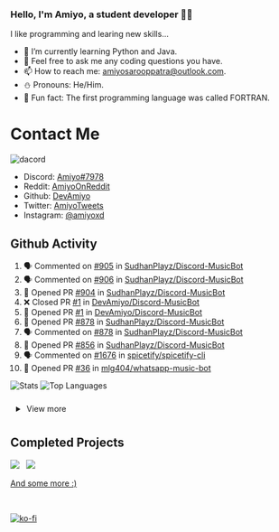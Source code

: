 ### Hello, I'm Amiyo, a student developer 👨‍💻
I like programming and learing new skills...

- 🐍 I’m currently learning Python and Java.
- 💬 Feel free to ask me any coding questions you have.
- 📫 How to reach me: [amiyosarooppatra@outlook.com](mailto:amiyosarooppatra@outlook.com).
- ⛄️ Pronouns: He/Him.
- 🍪 Fun fact: The first programming language was called FORTRAN.


# Contact Me

![dacord](https://discord.c99.nl/widget/theme-4/762587583377047572.png)

- Discord: [Amiyo#7978](https://discordapp.com/users/762587583377047572)
- Reddit: [AmiyoOnReddit](https://reddit.com/u/AmiyoOnReddit)
- Github: [DevAmiyo](https://github.com/DevAmiyo)
- Twitter: [AmiyoTweets](https://twitter.com/AmiyoTweets)
- Instagram: [@amiyoxd](https://www.instagram.com/amiyoxd)


## Github Activity
<!--START_SECTION:activity-->
1. 🗣 Commented on [#905](https://github.com/SudhanPlayz/Discord-MusicBot/issues/905) in [SudhanPlayz/Discord-MusicBot](https://github.com/SudhanPlayz/Discord-MusicBot)
2. 🗣 Commented on [#906](https://github.com/SudhanPlayz/Discord-MusicBot/issues/906) in [SudhanPlayz/Discord-MusicBot](https://github.com/SudhanPlayz/Discord-MusicBot)
3. 💪 Opened PR [#904](https://github.com/SudhanPlayz/Discord-MusicBot/pull/904) in [SudhanPlayz/Discord-MusicBot](https://github.com/SudhanPlayz/Discord-MusicBot)
4. ❌ Closed PR [#1](https://github.com/DevAmiyo/Discord-MusicBot/pull/1) in [DevAmiyo/Discord-MusicBot](https://github.com/DevAmiyo/Discord-MusicBot)
5. 💪 Opened PR [#1](https://github.com/DevAmiyo/Discord-MusicBot/pull/1) in [DevAmiyo/Discord-MusicBot](https://github.com/DevAmiyo/Discord-MusicBot)
6. 💪 Opened PR [#878](https://github.com/SudhanPlayz/Discord-MusicBot/pull/878) in [SudhanPlayz/Discord-MusicBot](https://github.com/SudhanPlayz/Discord-MusicBot)
7. 🗣 Commented on [#878](https://github.com/SudhanPlayz/Discord-MusicBot/issues/878) in [SudhanPlayz/Discord-MusicBot](https://github.com/SudhanPlayz/Discord-MusicBot)
8. 💪 Opened PR [#856](https://github.com/SudhanPlayz/Discord-MusicBot/pull/856) in [SudhanPlayz/Discord-MusicBot](https://github.com/SudhanPlayz/Discord-MusicBot)
9. 🗣 Commented on [#1676](https://github.com/spicetify/spicetify-cli/issues/1676) in [spicetify/spicetify-cli](https://github.com/spicetify/spicetify-cli)
10. 💪 Opened PR [#36](https://github.com/mlg404/whatsapp-music-bot/pull/36) in [mlg404/whatsapp-music-bot](https://github.com/mlg404/whatsapp-music-bot)
<!--END_SECTION:activity-->


![Stats](https://github-readme-stats.vercel.app/api?username=DevAmiyo&layout=compact&hide_border=true&hide_title=true&count_private=true&include_all_commits=true&show_icons=true&bg_color=00000000&text_color=c3c6ce&icon_color=4e64f7) ![Top Languages](https://github-readme-stats.vercel.app/api/top-langs/?username=DevAmiyo&layout=compact&hide_border=true&bg_color=00000000&text_color=c3c6ce)

<details style="padding:10px;">
<summary>
    &nbsp;View more
</summary>
<p align="center">
<br>
<img src="http://github-readme-streak-stats.herokuapp.com?user=DevAmiyo&theme=dracula&hide_border=true&date_format=M%20j%5B%2C%20Y%5D&stroke=AB2CDD&ring=946AFD&fire=DD2727&sideLabels=7CDD9F">
<br>
<br>
<img src="https://github-profile-trophy.vercel.app/?username=DevAmiyo&theme=dracula">
<br>
<br>
<img src="https://activity-graph.herokuapp.com/graph?username=DevAmiyo&bg_color=303030&color=ff8a8a&line=ba52ff&point=edffe5&area=true&hide_border=true">
</p>
</details>


## Completed Projects 

<p align="left">

<a href='https://github.com/DevAmiyo/FileEncrypter'><img src='https://github-readme-stats.vercel.app/api/pin/?username=DevAmiyo&repo=FileEncrypter&theme=nightowl&show_icons=true'></a> &nbsp; <a href='https://github.com/DevAmiyo/RockPaperScissors'><img src='https://github-readme-stats.vercel.app/api/pin/?username=DevAmiyo&repo=RockPaperScissors&theme=nightowl&show_icons=true'></a>

</p>

[And some more :)](https://github.com/DevAmiyo?tab=repositories)


<br>

[![ko-fi](https://ko-fi.com/img/githubbutton_sm.svg)](https://ko-fi.com/amiyo)
